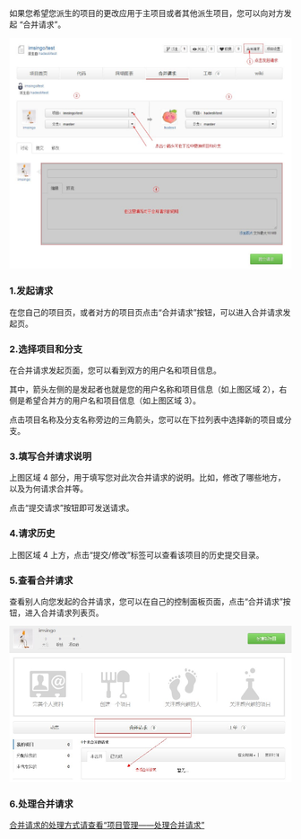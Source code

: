 如果您希望您派生的项目的更改应用于主项目或者其他派生项目，您可以向对方发起 “合并请求”。


![alt 合并请求](images/FAQ_3_3_1.jpg "合并请求")

### 1.发起请求

在您自己的项目页，或者对方的项目页点击“合并请求”按钮，可以进入合并请求发起页。

### 2.选择项目和分支

在合并请求发起页面，您可以看到双方的用户名和项目信息。

其中，箭头左侧的是发起者也就是您的用户名称和项目信息（如上图区域 2），右侧是希望合并方的用户名和项目信息（如上图区域 3）。

点击项目名称及分支名称旁边的三角箭头，您可以在下拉列表中选择新的项目或分支。

### 3.填写合并请求说明

上图区域 4 部分，用于填写您对此次合并请求的说明。比如，修改了哪些地方，以及为何请求合并等。

点击“提交请求”按钮即可发送请求。

### 4.请求历史

上图区域 4 上方，点击“提交/修改”标签可以查看该项目的历史提交目录。


### 5.查看合并请求

查看别人向您发起的合并请求，您可以在自己的控制面板页面，点击“合并请求”按钮，进入合并请求列表页。

![alt 查看合并请求](images/FAQ_3_3_2.jpg "查看合并请求")

### 6.处理合并请求

[合并请求的处理方式请查看“项目管理——处理合并请求”](https://github.com/hadesli/CodeFAQ/blob/master/FAQ_4_2.md "处理合并请求")